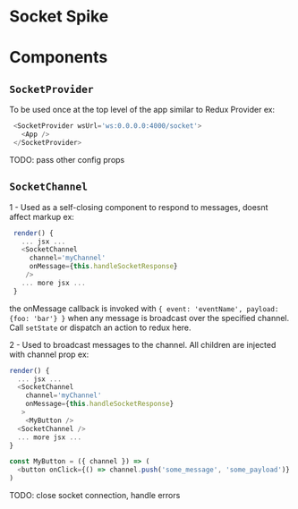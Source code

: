 # Socket Spike

# Components

## `SocketProvider`

 To be used once at the top level of the app similar to Redux Provider
 ex:

```js
 <SocketProvider wsUrl='ws:0.0.0.0:4000/socket'>
   <App />
 </SocketProvider>
 ```
 TODO: pass other config props

## `SocketChannel`

 1 - Used as a self-closing component to respond to messages, doesnt affect markup
 ex:
```js
 render() {
   ... jsx ...
   <SocketChannel
     channel='myChannel'
     onMessage={this.handleSocketResponse}
    />
   ... more jsx ...
 }
```
 the onMessage callback is invoked with `{ event: 'eventName', payload: {foo: 'bar'} }` when any message is broadcast over the specified channel. Call `setState` or dispatch an action to redux here.

 2 - Used to broadcast messages to the channel.
 All children are injected with channel prop
 ex:
 ```js
 render() {
   ... jsx ...
   <SocketChannel
     channel='myChannel'
     onMessage={this.handleSocketResponse}
    >
     <MyButton />
   <SocketChannel />
   ... more jsx ...
 }

 const MyButton = ({ channel }) => (
   <button onClick={() => channel.push('some_message', 'some_payload')} />
 )
```
 TODO: close socket connection, handle errors
